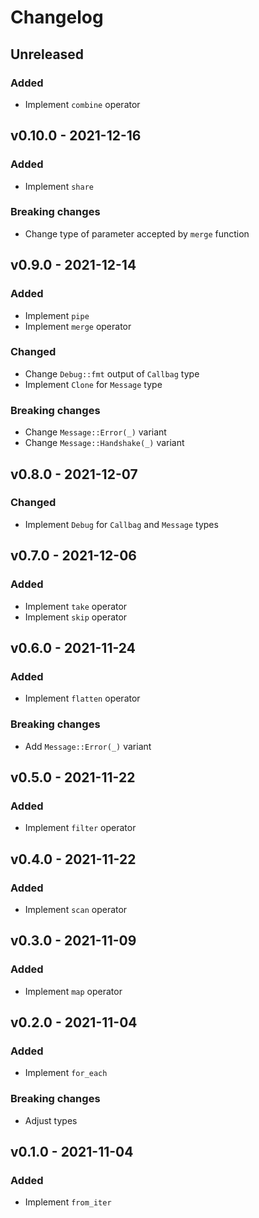 #   Changelog

##  Unreleased

### Added

- Implement `combine` operator

##  v0.10.0 - 2021-12-16

### Added

-   Implement `share`

### Breaking changes

-   Change type of parameter accepted by `merge` function

##  v0.9.0 - 2021-12-14

### Added

-   Implement `pipe`
-   Implement `merge` operator

### Changed

-   Change `Debug::fmt` output of `Callbag` type
-   Implement `Clone` for `Message` type

### Breaking changes

-   Change `Message::Error(_)` variant
-   Change `Message::Handshake(_)` variant

##  v0.8.0 - 2021-12-07

### Changed

-   Implement `Debug` for `Callbag` and `Message` types

##  v0.7.0 - 2021-12-06

### Added

-   Implement `take` operator
-   Implement `skip` operator

##  v0.6.0 - 2021-11-24

### Added

-   Implement `flatten` operator

### Breaking changes

-   Add `Message::Error(_)` variant

##  v0.5.0 - 2021-11-22

### Added

-   Implement `filter` operator

##  v0.4.0 - 2021-11-22

### Added

-   Implement `scan` operator

##  v0.3.0 - 2021-11-09

### Added

-   Implement `map` operator

##  v0.2.0 - 2021-11-04

### Added

-   Implement `for_each`

### Breaking changes

-   Adjust types

##  v0.1.0 - 2021-11-04

### Added

-   Implement `from_iter`
